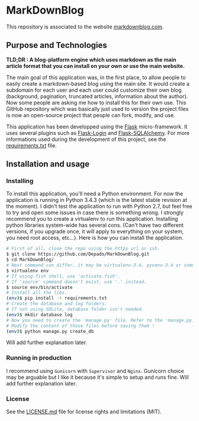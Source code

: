 # MarkDownBlog #
This repository is associated to the website [markdownblog.com](http://markdownblog.com). 

## Purpose and Technologies ##
**TLD;DR : A blog-platform engine which uses markdown as the main article format that you can install on your own or use the main website.**  

The main goal of this application was, in the first place, to allow people to easily create a markdown-based blog using the main site. It would create a subdomain for each user and each user could customize their own blog (background, pagination, truncated articles, information about the author). Now some people are asking me how to install this for their own use. This GitHub repository which was basically just used to version the project files is now an open-source project that people can fork, modify, and use.  

This application has been developped using the [Flask](http://flask.pocoo.org/) micro-framework. It uses several plugins such as [Flask-Login](https://flask-login.readthedocs.org/en/latest/) and [Flask-SQLAlchemy](http://pythonhosted.org/Flask-SQLAlchemy/). For more informations used during the development of this project, see the [requirements.txt](https://github.com/Depado/MarkDownBlog/blob/master/requirements.txt) file. 

## Installation and usage ##
### Installing ###
To install this application, you'll need a Python environment. For now the application is running in Python 3.4.3 (which is the latest stable revision at the moment). I didn't test the application to run with Python 2.7, but feel free to try and open some issues in case there is something wrong. I strongly recommend you to create a virtualenv to run this application. Installing python libraries system-wide has several cons. (Can't have two different versions, if you upgrade once, it will apply to everything on your system, you need root access, etc...). Here is how you can install the application.

```bash
# First of all, clone the repo using the https url or ssh.
$ git clone https://github.com/Depado/MarkDownBlog.git
$ cd MarkDownBlog/
# Next command can differ, it may be virtualenv-3.4, pyvenv-3.4 or something like that. 
$ virtualenv env
# If using fish shell, use 'activate.fish'.
# If 'source' command doesn't exist, use '.' instead.
$ source env/bin/activate
# Install all the libs.
(env)$ pip install -r requirements.txt
# Create the database and log folders.
# If not using SQLite, database folder isn't needed.
(env)$ mkdir database log
# Now you need to create the 'manage.py' file. Refer to the 'manage.py.example' file. Same with the 'config.py' file. 
# Modify the content of those files before saving them !
(env)$ python manage.py create_db
```

Will add further explanation later.

### Running in production ###
I recommend using `Gunicorn` with `Supervisor` and `Nginx`. Gunicorn choice may be arguable but I like it because it's simple to setup and runs fine. Will add further explanation later.

### License ###
See the [LICENSE.md](https://github.com/Depado/MarkDownBlog/blob/master/LICENSE.md) file for license rights and limitations (MIT).

